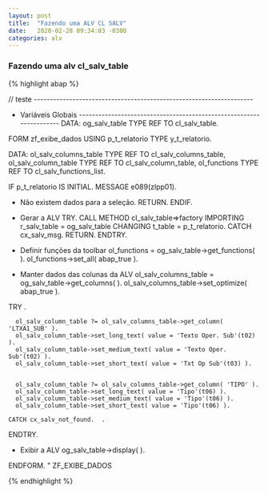 ```yaml
---
layout: post
title:  "Fazendo uma ALV CL SALV"
date:   2020-02-28 09:34:03 -0300
categories: alv
---
```

### Fazendo uma alv cl_salv_table

{% highlight abap %}

// teste
*--------------------------------------------------------------------*
* Variáveis Globais
*--------------------------------------------------------------------*
DATA:
  og_salv_table           TYPE REF TO cl_salv_table.
 
FORM zf_exibe_dados  USING    p_t_relatorio TYPE y_t_relatorio.

  DATA:
    ol_salv_columns_table   TYPE REF TO cl_salv_columns_table,
    ol_salv_column_table    TYPE REF TO cl_salv_column_table,
    ol_functions            TYPE REF TO cl_salv_functions_list.

  IF p_t_relatorio IS INITIAL.
    MESSAGE e089(zlpp01).
*   Não existem dados para a seleção.
    RETURN.
  ENDIF.

*   Gerar a ALV
  TRY.
      CALL METHOD cl_salv_table=>factory
        IMPORTING
          r_salv_table = og_salv_table
        CHANGING
          t_table      = p_t_relatorio.
    CATCH cx_salv_msg.
      RETURN.
  ENDTRY.

* Definir funções da toolbar
  ol_functions = og_salv_table->get_functions( ).
  ol_functions->set_all( abap_true ).

*   Manter dados das colunas da ALV
  ol_salv_columns_table = og_salv_table->get_columns( ).
  ol_salv_columns_table->set_optimize( abap_true ).

  TRY .

      ol_salv_column_table ?= ol_salv_columns_table->get_column( 'LTXA1_SUB' ).
      ol_salv_column_table->set_long_text( value = 'Texto Oper. Sub'(t02) ).
      ol_salv_column_table->set_medium_text( value = 'Texto Oper. Sub'(t02) ).
      ol_salv_column_table->set_short_text( value = 'Txt Op Sub'(t03) ).


      ol_salv_column_table ?= ol_salv_columns_table->get_column( 'TIPO' ).
      ol_salv_column_table->set_long_text( value = 'Tipo'(t06) ).
      ol_salv_column_table->set_medium_text( value = 'Tipo'(t06) ).
      ol_salv_column_table->set_short_text( value = 'Tipo'(t06) ).

    CATCH cx_salv_not_found.  .
  ENDTRY.

*   Exibir a ALV
  og_salv_table->display( ).

ENDFORM.                    " ZF_EXIBE_DADOS


{% endhighlight %}
